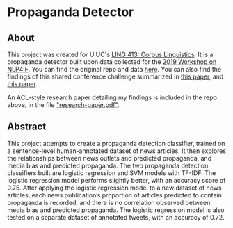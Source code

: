 # Propaganda Detector

## About
This project was created for UIUC's [LING 413: Corpus Linguistics](https://courses.illinois.edu/schedule/2025/spring/LING/413).  It is a propaganda detector built upon data collected for the [2019 Workshop on NLP4IF](http://www.netcopia.net/nlp4if/2019/index.html).  You can find the original repo and data [here](https://github.com/marcogdepinto/PropagandaDetection/tree/master?tab=readme-ov-file#pipeline-for-2019-workshop-on-nlp4if-censorship-disinformation-and-propaganda).  You can also find the findings of this shared conference challenge summarized in [this paper](https://aclanthology.org/D19-5024/), and [this paper](https://aclanthology.org/D19-5000/).

An ACL-style research paper detailing my findings is included in the repo above, in the file ["research-paper.pdf"](https://github.com/ellahap/propaganda-detector/blob/main/research_paper.pdf).

## Abstract
This project attempts to create a propaganda detection classifier, trained on a sentence-level human-annotated dataset of news articles. It then explores the relationships between news outlets and predicted propaganda, and media bias and predicted propaganda. The two propaganda detection classifiers built are logistic regression and SVM models with TF-IDF. The logistic regression model performs slightly better, with an accuracy score of 0.75. After applying the logistic regression model to a new dataset of news articles, each news publication’s proportion of articles predicted to contain propaganda is recorded, and there is no correlation observed between media bias and predicted propaganda. The logistic regression model is also tested on a separate dataset of annotated tweets, with an accuracy of 0.72.
